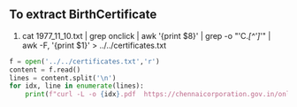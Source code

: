 ## To extract BirthCertificate
1. cat 1977_11_10.txt | grep onclick | awk '{print $8}' | grep -o "'C.*[^']*'" | awk -F, '{print $1}' > ../../certificates.txt

```python
f = open('../../certificates.txt','r')
content = f.read()
lines = content.split('\n')
for idx, line in enumerate(lines):                                                                                                                                           
    print(f"curl -L -o {idx}.pdf  https://chennaicorporation.gov.in/online-civic-services/birthCertificate.do?do=BirthCertificate&registrationNumber="+line.replace("'",""))
```